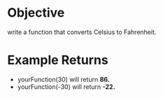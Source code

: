 # Objective
write a function that converts Celsius to Fahrenheit.

# Example Returns
* yourFunction(30) will return <b>86.</b>
* yourFunction(-30) will return <b>-22.</b>
